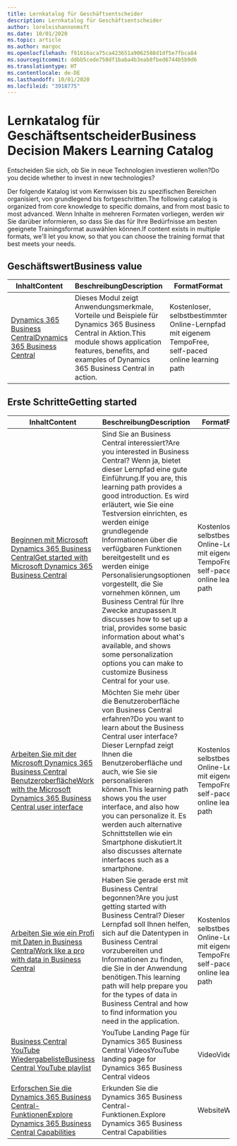 ```yaml
---
title: Lernkatalog für Geschäftsentscheider
description: Lernkatalog für Geschäftsentscheider
author: loreleishannonmsft
ms.date: 10/01/2020
ms.topic: article
ms.author: margoc
ms.openlocfilehash: f91616aca75ca423651a9062588d1df5e7fbca84
ms.sourcegitcommit: ddbb5cede750df1baba4b3eab8fbed6744b5b9d6
ms.translationtype: HT
ms.contentlocale: de-DE
ms.lasthandoff: 10/01/2020
ms.locfileid: "3918775"
---
```

# <a name="business-decision-makers-learning-catalog"></a><span data-ttu-id="3dcb5-103">Lernkatalog für Geschäftsentscheider</span><span class="sxs-lookup"><span data-stu-id="3dcb5-103">Business Decision Makers Learning Catalog</span></span>

<span data-ttu-id="3dcb5-104">Entscheiden Sie sich, ob Sie in neue Technologien investieren wollen?</span><span class="sxs-lookup"><span data-stu-id="3dcb5-104">Do you decide whether to invest in new technologies?</span></span>

<span data-ttu-id="3dcb5-105">Der folgende Katalog ist vom Kernwissen bis zu spezifischen Bereichen organisiert, von grundlegend bis fortgeschritten.</span><span class="sxs-lookup"><span data-stu-id="3dcb5-105">The following catalog is organized from core knowledge to specific domains, and from most basic to most advanced.</span></span> <span data-ttu-id="3dcb5-106">Wenn Inhalte in mehreren Formaten vorliegen, werden wir Sie darüber informieren, so dass Sie das für Ihre Bedürfnisse am besten geeignete Trainingsformat auswählen können.</span><span class="sxs-lookup"><span data-stu-id="3dcb5-106">If content exists in multiple formats, we'll let you know, so that you can choose the training format that best meets your needs.</span></span>  

## <a name="business-value"></a><span data-ttu-id="3dcb5-107">Geschäftswert<a name="busvalue"></a></span><span class="sxs-lookup"><span data-stu-id="3dcb5-107">Business value<a name="busvalue"></a></span></span>

| <span data-ttu-id="3dcb5-108">Inhalt</span><span class="sxs-lookup"><span data-stu-id="3dcb5-108">Content</span></span>                                                                 | <span data-ttu-id="3dcb5-109">Beschreibung</span><span class="sxs-lookup"><span data-stu-id="3dcb5-109">Description</span></span>                                                                                                | <span data-ttu-id="3dcb5-110">Format</span><span class="sxs-lookup"><span data-stu-id="3dcb5-110">Format</span></span>                                | <span data-ttu-id="3dcb5-111">Länge</span><span class="sxs-lookup"><span data-stu-id="3dcb5-111">Length</span></span>     |
|----------------------------------------------------------------------------------------------------------------|------------------------------------------------------------------------------------------------------------|---------------------------------------|------------|
| [<span data-ttu-id="3dcb5-112">Dynamics 365 Business Central</span><span class="sxs-lookup"><span data-stu-id="3dcb5-112">Dynamics 365 Business Central</span></span>](https://docs.microsoft.com/learn/modules/dynamics-365-business-central/) | <span data-ttu-id="3dcb5-113">Dieses Modul zeigt Anwendungsmerkmale, Vorteile und Beispiele für Dynamics 365 Business Central in Aktion.</span><span class="sxs-lookup"><span data-stu-id="3dcb5-113">This module shows application features, benefits, and examples of Dynamics 365 Business Central in action.</span></span> | <span data-ttu-id="3dcb5-114">Kostenloser, selbstbestimmter Online-Lernpfad mit eigenem Tempo</span><span class="sxs-lookup"><span data-stu-id="3dcb5-114">Free, self-paced online learning path</span></span> | <span data-ttu-id="3dcb5-115">24 Minuten</span><span class="sxs-lookup"><span data-stu-id="3dcb5-115">24 minutes</span></span> |

## <a name="getting-started"></a><span data-ttu-id="3dcb5-116">Erste Schritte<a name="get-started"></a></span><span class="sxs-lookup"><span data-stu-id="3dcb5-116">Getting started<a name="get-started"></a></span></span>

| <span data-ttu-id="3dcb5-117">Inhalt</span><span class="sxs-lookup"><span data-stu-id="3dcb5-117">Content</span></span>                                                                                                                             | <span data-ttu-id="3dcb5-118">Beschreibung</span><span class="sxs-lookup"><span data-stu-id="3dcb5-118">Description</span></span>                                                                                                                                                                                                                                                                                      | <span data-ttu-id="3dcb5-119">Format</span><span class="sxs-lookup"><span data-stu-id="3dcb5-119">Format</span></span>                                | <span data-ttu-id="3dcb5-120">Länge</span><span class="sxs-lookup"><span data-stu-id="3dcb5-120">Length</span></span>             |
|------------------------------------------------------------------------------------------------------------------------------------------------------------------------------|--------------------------------------------------------------------------------------------------------------------------------------------------------------------------------------------------------------------------------------------------------------------------------------------------|---------------------------------------|--------------------|
| [<span data-ttu-id="3dcb5-121">Beginnen mit Microsoft Dynamics 365 Business Central</span><span class="sxs-lookup"><span data-stu-id="3dcb5-121">Get started with Microsoft Dynamics 365 Business Central</span></span>](https://docs.microsoft.com/learn/paths/get-started-dynamics-365-business-central/)                          | <span data-ttu-id="3dcb5-122">Sind Sie an Business Central interessiert?</span><span class="sxs-lookup"><span data-stu-id="3dcb5-122">Are you interested in Business Central?</span></span> <span data-ttu-id="3dcb5-123">Wenn ja, bietet dieser Lernpfad eine gute Einführung.</span><span class="sxs-lookup"><span data-stu-id="3dcb5-123">If you are, this learning path provides a good introduction.</span></span> <span data-ttu-id="3dcb5-124">Es wird erläutert, wie Sie eine Testversion einrichten, es werden einige grundlegende Informationen über die verfügbaren Funktionen bereitgestellt und es werden einige Personalisierungsoptionen vorgestellt, die Sie vornehmen können, um Business Central für Ihre Zwecke anzupassen.</span><span class="sxs-lookup"><span data-stu-id="3dcb5-124">It discusses how to set up a trial, provides some basic information about what's available, and shows some personalization options you can make to customize Business Central for your use.</span></span> | <span data-ttu-id="3dcb5-125">Kostenloser, selbstbestimmter Online-Lernpfad mit eigenem Tempo</span><span class="sxs-lookup"><span data-stu-id="3dcb5-125">Free, self-paced online learning path</span></span> | <span data-ttu-id="3dcb5-126">3 Stunden 4 Minuten</span><span class="sxs-lookup"><span data-stu-id="3dcb5-126">3 hours 4 minutes</span></span>  |
| [<span data-ttu-id="3dcb5-127">Arbeiten Sie mit der Microsoft Dynamics 365 Business Central Benutzeroberfläche</span><span class="sxs-lookup"><span data-stu-id="3dcb5-127">Work with the Microsoft Dynamics 365 Business Central user interface</span></span>](https://docs.microsoft.com/learn/paths/work-with-user-interface-dynamics-365-business-central/) | <span data-ttu-id="3dcb5-128">Möchten Sie mehr über die Benutzeroberfläche von Business Central erfahren?</span><span class="sxs-lookup"><span data-stu-id="3dcb5-128">Do you want to learn about the Business Central user interface?</span></span> <span data-ttu-id="3dcb5-129">Dieser Lernpfad zeigt Ihnen die Benutzeroberfläche und auch, wie Sie sie personalisieren können.</span><span class="sxs-lookup"><span data-stu-id="3dcb5-129">This learning path shows you the user interface, and also how you can personalize it.</span></span> <span data-ttu-id="3dcb5-130">Es werden auch alternative Schnittstellen wie ein Smartphone diskutiert.</span><span class="sxs-lookup"><span data-stu-id="3dcb5-130">It also discusses alternate interfaces such as a smartphone.</span></span>                                                                               | <span data-ttu-id="3dcb5-131">Kostenloser, selbstbestimmter Online-Lernpfad mit eigenem Tempo</span><span class="sxs-lookup"><span data-stu-id="3dcb5-131">Free, self-paced online learning path</span></span> | <span data-ttu-id="3dcb5-132">2 Stunden 27 Minuten</span><span class="sxs-lookup"><span data-stu-id="3dcb5-132">2 hours 27 minutes</span></span> |
| [<span data-ttu-id="3dcb5-133">Arbeiten Sie wie ein Profi mit Daten in Business Central</span><span class="sxs-lookup"><span data-stu-id="3dcb5-133">Work like a pro with data in Business Central</span></span>](https://docs.microsoft.com/learn/paths/work-pro-data-dynamics-365-business-central)                                    | <span data-ttu-id="3dcb5-134">Haben Sie gerade erst mit Business Central begonnen?</span><span class="sxs-lookup"><span data-stu-id="3dcb5-134">Are you just getting started with Business Central?</span></span> <span data-ttu-id="3dcb5-135">Dieser Lernpfad soll Ihnen helfen, sich auf die Datentypen in Business Central vorzubereiten und Informationen zu finden, die Sie in der Anwendung benötigen.</span><span class="sxs-lookup"><span data-stu-id="3dcb5-135">This learning path will help prepare you for the types of data in Business Central and how to find information you need in the application.</span></span>                                                                                                  | <span data-ttu-id="3dcb5-136">Kostenloser, selbstbestimmter Online-Lernpfad mit eigenem Tempo</span><span class="sxs-lookup"><span data-stu-id="3dcb5-136">Free, self-paced online learning path</span></span> | <span data-ttu-id="3dcb5-137">2 Stunden 27 Minuten</span><span class="sxs-lookup"><span data-stu-id="3dcb5-137">2 hours 27 minutes</span></span> |
| [<span data-ttu-id="3dcb5-138">Business Central YouTube Wiedergabeliste</span><span class="sxs-lookup"><span data-stu-id="3dcb5-138">Business Central YouTube playlist</span></span>](https://www.youtube.com/playlist?list=PLcakwueIHoT-wVFPKUtmxlqcG1kJ0oqq4)                                                                | <span data-ttu-id="3dcb5-139">YouTube Landing Page für Dynamics 365 Business Central Videos</span><span class="sxs-lookup"><span data-stu-id="3dcb5-139">YouTube landing page for Dynamics 365 Business Central videos</span></span>                                                                                                                                                                                                                                    | <span data-ttu-id="3dcb5-140">Video</span><span class="sxs-lookup"><span data-stu-id="3dcb5-140">Video</span></span>                                 |                    |
| [<span data-ttu-id="3dcb5-141">Erforschen Sie die Dynamics 365 Business Central-Funktionen</span><span class="sxs-lookup"><span data-stu-id="3dcb5-141">Explore Dynamics 365 Business Central Capabilities</span></span>](https://dynamics.microsoft.com/business-central/capabilities/)                                                    | <span data-ttu-id="3dcb5-142">Erkunden Sie die Dynamics 365 Business Central-Funktionen.</span><span class="sxs-lookup"><span data-stu-id="3dcb5-142">Explore Dynamics 365 Business Central Capabilities</span></span>                                                                                                                                                                                                                                               | <span data-ttu-id="3dcb5-143">Website</span><span class="sxs-lookup"><span data-stu-id="3dcb5-143">Website</span></span>                               |                    |
